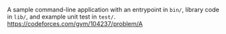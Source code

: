 A sample command-line application with an entrypoint in `bin/`, library code
in `lib/`, and example unit test in `test/`.
https://codeforces.com/gym/104237/problem/A 
